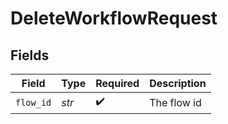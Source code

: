 # DeleteWorkflowRequest


## Fields

| Field              | Type               | Required           | Description        |
| ------------------ | ------------------ | ------------------ | ------------------ |
| `flow_id`          | *str*              | :heavy_check_mark: | The flow id        |